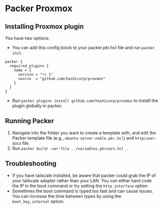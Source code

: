 # Packer Proxmox

## Installing Proxmox plugin

You have two options:

- You can add this config block to your packer.pkr.hcl file and run `packer init`.

```hcl
packer {
  required_plugins {
    name = {
      version = "~> 1"
      source  = "github.com/hashicorp/proxmox"
    }
  }
}
```

- Run `packer plugins install github.com/hashicorp/proxmox` to install the plugin globally in packer.

## Running Packer

1. Navigate into the folder you want to create a template with, and edit the Packer template file (e.g., `ubuntu-server-noble.pkr.hcl`) and `http/user-data` file.
2. Run `packer build -var-file ../variables.pkrvars.hcl .`

## Troubleshooting

- If you have tailscale installed, be aware that packer could grab the IP of your tailscale adapter rather than your LAN. You can either hard code the IP in the boot command or try setting the `http_interface` option
- Sometimes the boot command is typed too fast and can cause issues. You can increase the time between types by using the `boot_key_interval` option.
